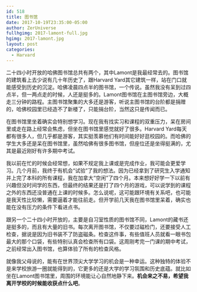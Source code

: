 ```yaml
---
id: 518
title: 图书馆
date: 2017-10-19T23:35:00-05:00
author: ZerUniverse
fullhgimg: 2017-lamont-full.jpg
hgimg: 2017-lamont.jpg
layout: post
categories:
  - Harvard
---
```


二十四小时开放的哈佛图书馆总共有两个，其中Lamont是我最经常去的。图书馆的建筑看上去少说有几十年历史了，跟Harvard Yard其它建筑一样，站在门口就能感受到历史的沉淀。哈佛凌晨四点半的图书馆，一个传说。虽然我没有呆到过四点半，但一两点走的时候，人还是挺多的<!--more-->。Lamont图书馆在主图书馆旁边，大概走三分钟的路程。主图书馆聚集的大多还是游客，听说主图书馆的台阶都是捐赠的，哈佛校园里已经造不了新楼了，只能捐台阶，当然这只是传闻而已。

在图书馆里坐着确实会特别想学习。现在我有找实习和课程的双重压力，呆在房间里或走在路上经常会焦虑，但坐在图书馆里感觉就好了很多。Harvard Yard每天都有很多人，但几乎都是游客，其实挺羡慕他们有时间能好好逛校园的。而哈佛的学生大多还是呆在图书馆里，虽然哈佛有很多图书馆，但座位还是坐得挺满的，尤其是最近刚好有许多期中考试。

我以前在忙的时候会经常想，如果不规定我上课或是完成作业，我可能会更爱学习。几个月前，我终于有机会“试验”了我的想法。因为已经拿到了研究生入学通知并上完了本科的所有课程，我在加拿大“空闲”了四个月。本来想好好学一下以前有兴趣但没时间学的东西，但最终的结果还是打了四个月的游戏，可以说学到的课程之外的东西还没普通在上课的时候多。怎么说呢，这可能跟环境有关系吧，也可能是我天性比较懒，需要逼着才能往前走。但开学前几天我在图书馆里呆着，确实也能在没有压力的条件下看进点书。

跟另一个二十四小时开放的，主要是自习室性质的图书馆不同，Lamont的藏书还是挺多的，而且有大量的旧书。每次离开图书馆，不仅要过磁检门，还要接受人工检查，据说是因为旧书装不了防盗磁条。检查这件事，有些值班人员就看一眼书包最大的那个口袋，有些特别认真会检查所有口袋。这周刚考完一门课的期中考试，之前经常出入图书馆，也算体验了所有的检查风格。

就像我父母说的，能有在世界顶尖大学学习的机会是一种幸运。这种独特的体验不是来学校旅游一圈就能得到的，它更多的还是大学的学习氛围和历史底蕴。就比如坐在Lamont图书馆里，周围的环境能让心自然地静下来。**机会来之不易，希望我离开学校的时候能收获点什么吧**。